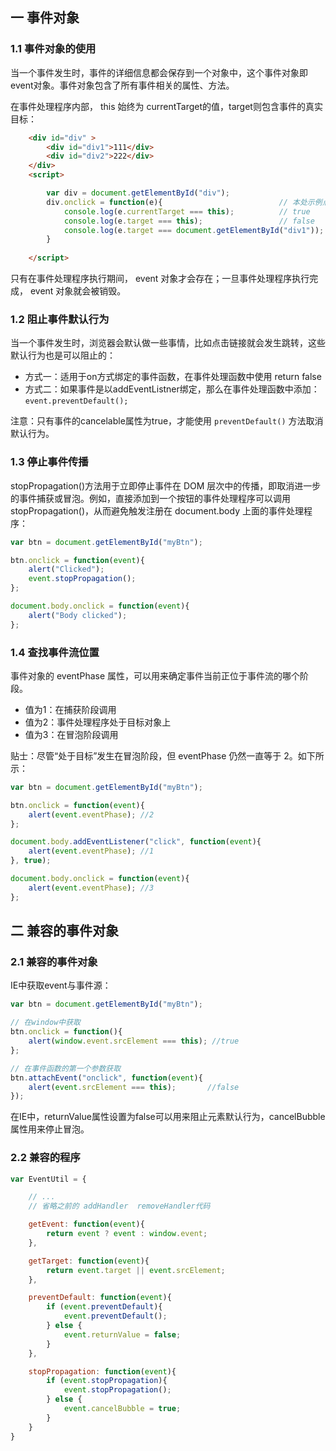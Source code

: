 ## 一 事件对象

### 1.1 事件对象的使用

当一个事件发生时，事件的详细信息都会保存到一个对象中，这个事件对象即event对象。事件对象包含了所有事件相关的属性、方法。  

在事件处理程序内部， this 始终为 currentTarget的值，target则包含事件的真实目标：
```html
    <div id="div" >
        <div id="div1">111</div>
        <div id="div2">222</div>
    </div>
    <script>

        var div = document.getElementById("div");
        div.onclick = function(e){                          // 本处示例点击div1
            console.log(e.currentTarget === this);          // true
            console.log(e.target === this);                 // false
            console.log(e.target === document.getElementById("div1"));                 // true
        }
    
    </script>
```

只有在事件处理程序执行期间， event 对象才会存在；一旦事件处理程序执行完成， event 对象就会被销毁。

### 1.2 阻止事件默认行为

当一个事件发生时，浏览器会默认做一些事情，比如点击链接就会发生跳转，这些默认行为也是可以阻止的：
- 方式一：适用于on方式绑定的事件函数，在事件处理函数中使用 return false
- 方式二：如果事件是以addEventListner绑定，那么在事件处理函数中添加：`event.preventDefault();`

注意：只有事件的cancelable属性为true，才能使用 `preventDefault()` 方法取消默认行为。  

### 1.3 停止事件传播

stopPropagation()方法用于立即停止事件在 DOM 层次中的传播，即取消进一步的事件捕获或冒泡。例如，直接添加到一个按钮的事件处理程序可以调用 stopPropagation()，从而避免触发注册在 document.body 上面的事件处理程序：
```js
var btn = document.getElementById("myBtn");

btn.onclick = function(event){
    alert("Clicked");
    event.stopPropagation();
};

document.body.onclick = function(event){
    alert("Body clicked");
};
```

### 1.4 查找事件流位置

事件对象的 eventPhase 属性，可以用来确定事件当前正位于事件流的哪个阶段。
- 值为1：在捕获阶段调用
- 值为2：事件处理程序处于目标对象上
- 值为3：在冒泡阶段调用

贴士：尽管“处于目标”发生在冒泡阶段，但 eventPhase 仍然一直等于 2。如下所示：
```js
var btn = document.getElementById("myBtn");

btn.onclick = function(event){
    alert(event.eventPhase); //2
};

document.body.addEventListener("click", function(event){
    alert(event.eventPhase); //1
}, true);

document.body.onclick = function(event){
    alert(event.eventPhase); //3
};
```

## 二 兼容的事件对象

### 2.1 兼容的事件对象

IE中获取event与事件源：
```js
var btn = document.getElementById("myBtn");

// 在window中获取
btn.onclick = function(){
    alert(window.event.srcElement === this); //true
};

// 在事件函数的第一个参数获取
btn.attachEvent("onclick", function(event){
    alert(event.srcElement === this);       //false
});
```

在IE中，returnValue属性设置为false可以用来阻止元素默认行为，cancelBubble属性用来停止冒泡。

### 2.2 兼容的程序

```js
var EventUtil = {

    // ...
    // 省略之前的 addHandler  removeHandler代码

    getEvent: function(event){
        return event ? event : window.event;
    },

    getTarget: function(event){
        return event.target || event.srcElement;
    },

    preventDefault: function(event){
        if (event.preventDefault){
            event.preventDefault();
        } else {
            event.returnValue = false;
        }
    },

    stopPropagation: function(event){
        if (event.stopPropagation){
            event.stopPropagation();
        } else {
            event.cancelBubble = true;
        }
    }
}
```